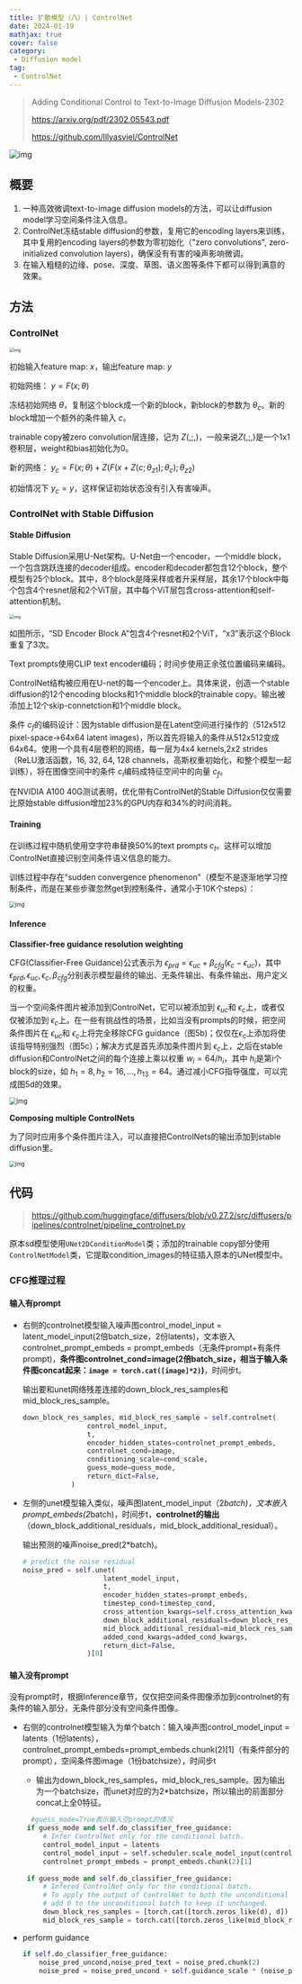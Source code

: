 ```yaml
---
title: 扩散模型（八）| ControlNet
date: 2024-01-19
mathjax: true
cover: false
category:
 - Diffusion model
tag:
 - ControlNet
---
```


> Adding Conditional Control to Text-to-Image Diffusion Models-2302
>
> https://arxiv.org/pdf/2302.05543.pdf
>
> https://github.com/lllyasviel/ControlNet

![img](https://lichtung612.eos-beijing-1.cmecloud.cn/2024/6-diffusion-models/0.jpg)

## 概要

1. 一种高效微调text-to-image diffusion models的方法，可以让diffusion model学习空间条件注入信息。
2. ControlNet冻结stable diffusion的参数，复用它的encoding layers来训练，其中复用的encoding layers的参数为零初始化（"zero convolutions", zero-initialized convolution layers)，确保没有有害的噪声影响微调。
3. 在输入粗糙的边缘、pose、深度、草图、语义图等条件下都可以得到满意的效果。

## 方法

### ControlNet

<img src="https://lichtung612.eos-beijing-1.cmecloud.cn/2024/6-diffusion-models/1.jpg" alt="img" style="zoom:50%;" />

初始输入feature map: $x$，输出feature map: $y$

初始网络： $y = F(x;\theta)$

冻结初始网络 $\theta$，复制这个block成一个新的block，新block的参数为 $\theta_c$。新的block增加一个额外的条件输入 $c$。

trainable copy被zero convolution层连接，记为 $Z(,;,)$，一般来说$Z(,;,)$是一个1x1卷积层，weight和bias初始化为0。

新的网络： $y_c = F(x;\theta)+Z(F(x+Z(c;\theta_{z1});\theta_c);\theta_{z2})$

初始情况下 $y_c = y$，这样保证初始状态没有引入有害噪声。

### ControlNet with Stable Diffusion

#### Stable Diffusion

Stable Diffusion采用U-Net架构。U-Net由一个encoder，一个middle block，一个包含跳跃连接的decoder组成。encoder和decoder都包含12个block，整个模型有25个block。其中，8个block是降采样或者升采样层，其余17个block中每个包含4个resnet层和2个ViT层，其中每个ViT层包含cross-attention和self-attention机制。

<img src="https://lichtung612.eos-beijing-1.cmecloud.cn/2024/6-diffusion-models/2.jpg" alt="img" style="zoom:50%;" />

如图所示，“SD Encoder Block A"包含4个resnet和2个ViT，“x3”表示这个Block重复了3次。

Text prompts使用CLIP text encoder编码；时间步使用正余弦位置编码来编码。

ControlNet结构被应用在U-net的每一个encoder上。具体来说，创造一个stable diffusion的12个encoding blocks和1个middle block的trainable copy。输出被添加上12个skip-connetction和1个middle block。

条件 $c_f$的编码设计：因为stable diffusion是在Latent空间进行操作的（512x512 pixel-space->64x64 latent images)，所以首先将输入的条件从512x512变成64x64。使用一个具有4层卷积的网络，每一层为4x4 kernels,2x2 strides（ReLU激活函数，16, 32, 64, 128 channels，高斯权重初始化，和整个模型一起训练），将在图像空间中的条件 $c_i$编码成特征空间中的向量 $c_f$。

在NVIDIA A100 40G测试表明，优化带有ControlNet的Stable Diffusion仅仅需要比原始stable diffusion增加23%的GPU内存和34%的时间消耗。

#### Training

在训练过程中随机使用空字符串替换50%的text prompts $c_t$。这样可以增加ControlNet直接识别空间条件语义信息的能力。

训练过程中存在“sudden convergence phenomenon"（模型不是逐渐地学习控制条件，而是在某些步骤忽然get到控制条件，通常小于10K个steps）：

<img src="https://lichtung612.eos-beijing-1.cmecloud.cn/2024/6-diffusion-models/3.jpg" alt="img" style="zoom:67%;" />

#### Inference

**Classifier-free guidance resolution weighting**

CFG(Classifier-Free Guidance)公式表示为 $\epsilon_{prd} = \epsilon_{uc}+\beta_{cfg}(\epsilon_c-\epsilon_{uc})$，其中 $\epsilon_{prd},\epsilon_{uc},\epsilon_c,\beta_{cfg}$分别表示模型最终的输出、无条件输出、有条件输出、用户定义的权重。

当一个空间条件图片被添加到ControlNet，它可以被添加到 $\epsilon_{uc}$和 $\epsilon_c$上，或者仅仅被添加到 $\epsilon_c$上。在一些有挑战性的场景，比如当没有prompts的时候，把空间条件图片在 $\epsilon_{uc}$和 $\epsilon_c$上将完全移除CFG guidance（图5b)；仅仅在$\epsilon_c$上添加将使该指导特别强烈（图5c）；解决方式是首先添加条件图片到 $\epsilon_c$上，之后在stable diffusion和ControlNet之间的每个连接上乘以权重 $w_i=64/h_i$，其中 $h_i$是第i个block的size，如 $h_1=8,h_2=16,...,h_{13}=64$。通过减小CFG指导强度，可以完成图5d的效果。

<img src="https://lichtung612.eos-beijing-1.cmecloud.cn/2024/6-diffusion-models/4.jpg" alt="img" style="zoom:80%;" />

**Composing multiple ControlNets**

为了同时应用多个条件图片注入，可以直接把ControlNets的输出添加到stable diffusion里。

<img src="https://lichtung612.eos-beijing-1.cmecloud.cn/2024/6-diffusion-models/5.jpg" alt="img" style="zoom:67%;" />

## 代码

>   https://github.com/huggingface/diffusers/blob/v0.27.2/src/diffusers/pipelines/controlnet/pipeline_controlnet.py

原本sd模型使用`UNet2DConditionModel`类；添加的trainable copy部分使用`ControlNetModel`类，它提取condition_images的特征插入原本的UNet模型中。

### CFG推理过程

#### 输入有prompt

- 右侧的controlnet模型输入噪声图control_model_input = latent_model_input(2倍batch_size，2份latents)，文本嵌入controlnet_prompt_embeds = prompt_embeds（无条件prompt+有条件prompt)，**条件图controlnet_cond=image(2倍batch_size，相当于输入条件图concat起来：`image = torch.cat([image]*2)`)**，时间步t。

  输出要和unet网络残差连接的down_block_res_samples和mid_block_res_sample。

    ```Python
    down_block_res_samples, mid_block_res_sample = self.controlnet(
                    control_model_input,
                    t,
                    encoder_hidden_states=controlnet_prompt_embeds,
                    controlnet_cond=image,
                    conditioning_scale=cond_scale,
                    guess_mode=guess_mode,
                    return_dict=False,
                )
    ```

- 左侧的unet模型输入类似，噪声图latent_model_input（2*batch)，文本嵌入prompt_embeds(2*batch)，时间步t，**controlnet的输出**（down_block_additional_residuals，mid_block_additional_residual）。

  输出预测的噪声noise_pred(2*batch)。

    ```Python
    # predict the noise residual
    noise_pred = self.unet(
                        latent_model_input,
                        t,
                        encoder_hidden_states=prompt_embeds,
                        timestep_cond=timestep_cond,
                        cross_attention_kwargs=self.cross_attention_kwargs,
                        down_block_additional_residuals=down_block_res_samples,
                        mid_block_additional_residual=mid_block_res_sample,
                        added_cond_kwargs=added_cond_kwargs,
                        return_dict=False,
                    )[0]
    ```

#### 输入没有prompt

没有prompt时，根据Inference章节，仅仅把空间条件图像添加到controlnet的有条件的输入部分，无条件部分没有空间条件图像。

- 右侧的controlnet模型输入为单个batch：输入噪声图control_model_input = latents（1份latents），controlnet_prompt_embeds=prompt_embeds.chunk(2)[1]（有条件部分的prompt），空间条件图image（1份batchsize），时间步t
  -  输出为down_block_res_samples，mid_block_res_sample。因为输出为一个batchsize，而unet对应的为2*batchsize，所以输出的前面部分concat上全0特征。

   ```Python
     #guess_mode=True表示输入空prompt的情况
    if guess_mode and self.do_classifier_free_guidance:
        # Infer ControlNet only for the conditional batch.
        control_model_input = latents
        control_model_input = self.scheduler.scale_model_input(control_model_input, t)
        controlnet_prompt_embeds = prompt_embeds.chunk(2)[1]
    
    if guess_mode and self.do_classifier_free_guidance:
        # Infered ControlNet only for the conditional batch.
        # To apply the output of ControlNet to both the unconditional and conditional batches,
        # add 0 to the unconditional batch to keep it unchanged.
        down_block_res_samples = [torch.cat([torch.zeros_like(d), d]) for d in down_block_res_samples]
        mid_block_res_sample = torch.cat([torch.zeros_like(mid_block_res_sample), mid_block_res_sample])
   ```
- perform guidance

    ```Python
    if self.do_classifier_free_guidance:
        noise_pred_uncond,noise_pred_text = noise_pred.chunk(2)
        noise_pred = noise_pred_uncond + self.guidance_scale * (noise_pred_text - noise_pred_uncond)
    ```
